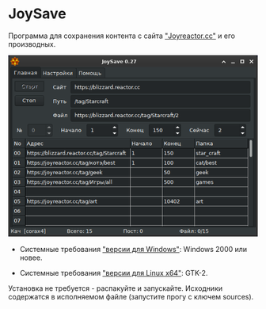 # JoySave

Программа для сохранения контента с сайта ["Joyreactor.cc"](https://joyreactor.cc) и его производных. 

![JoySave_scr_main.png](JoySave_scr_main.png)

- Системные требования ["версии для Windows"](https://github.com/corax4/JoySave/releases/download/v28.0.0/JoySave_v28.zip): Windows 2000 или новее.

- Системные требования ["версии для Linux x64"](https://github.com/corax4/JoySave/releases/download/v28.0.0/JoySave_v28.tar.gz): GTK-2.

Установка не требуется - распакуйте и запускайте. Исходники содержатся в исполняемом файле (запустите прогу с ключем sources).
